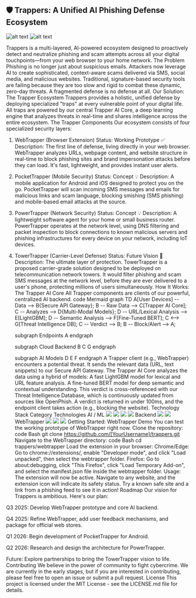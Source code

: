## 🛡️ Trappers: A Unified AI Phishing Defense Ecosystem
![alt text](https://img.shields.io/badge/License-MIT-yellow.svg) ![alt text](https://img.shields.io/badge/status-active-success.svg)


Trappers is a multi-layered, AI-powered ecosystem designed to proactively detect and neutralize phishing and scam attempts across all your digital touchpoints—from your web browser to your home network.
The Problem
Phishing is no longer just about suspicious emails. Attackers now leverage AI to create sophisticated, context-aware scams delivered via SMS, social media, and malicious websites. Traditional, signature-based security tools are failing because they are too slow and rigid to combat these dynamic, zero-day threats. A fragmented defense is no defense at all.
Our Solution: The Trapper Ecosystem
Trappers provides a holistic, unified defense by deploying specialized "traps" at every vulnerable point of your digital life. All traps are powered by our central Trapper AI Core, a deep learning engine that analyzes threats in real-time and shares intelligence across the entire ecosystem.
The Trapper Components
Our ecosystem consists of four specialized security layers:
1. WebTrapper (Browser Extension)
Status: Working Prototype ✅
Description: The first line of defense, living directly in your web browser. WebTrapper analyzes URLs, webpage content, and website structure in real-time to block phishing sites and brand impersonation attacks before they can load. It's fast, lightweight, and provides instant user alerts.
2. PocketTrapper (Mobile Security)
Status: Concept 💡
Description: A mobile application for Android and iOS designed to protect you on the go. PocketTrapper will scan incoming SMS messages and emails for malicious links and scam language, blocking smishing (SMS phishing) and mobile-based email attacks at the source.
3. PowerTrapper (Network Security)
Status: Concept 💡
Description: A lightweight software agent for your home or small business router. PowerTrapper operates at the network level, using DNS filtering and packet inspection to block connections to known malicious servers and phishing infrastructures for every device on your network, including IoT devices.
4. TowerTrapper (Carrier-Level Defense)
Status: Future Vision 🚀
Description: The ultimate layer of protection. TowerTrapper is a proposed carrier-grade solution designed to be deployed on telecommunication network towers. It would filter phishing and scam SMS messages at the network level, before they are ever delivered to a user's phone, protecting millions of users simultaneously.
How It Works: The Trapper AI Core
All Trapper components are clients of our powerful, centralized AI backend.
code
Mermaid
graph TD
    A[User Devices] -- Data --> B{Secure API Gateway};
    B -- Raw Data --> C[Trapper AI Core];
    C -- Analyzes --> D{Multi-Modal Models};
    D -- URL/Lexical Analysis --> E[LightGBM];
    D -- Semantic Analysis --> F[Fine-Tuned BERT];
    C <--> G[Threat Intelligence DB];
    C -- Verdict --> B;
    B -- Block/Alert --> A;

    subgraph Endpoints
        A
    endgraph

    subgraph Cloud Backend
        B
        C
        G
    endgraph
    
    subgraph AI Models
        D
        E
        F
    endgraph
A Trapper client (e.g., WebTrapper) encounters a potential threat.
It sends the relevant data (URL, text snippets) to our Secure API Gateway.
The Trapper AI Core analyzes the data using a hybrid of models:
A fast LightGBM model for lexical and URL feature analysis.
A fine-tuned BERT model for deep semantic and contextual understanding.
This verdict is cross-referenced with our Threat Intelligence Database, which is continuously updated from sources like OpenPhish.
A verdict is returned in under 100ms, and the endpoint client takes action (e.g., blocking the website).
Technology Stack
Category	Technologies
AI / ML	<img src="https://img.shields.io/badge/Python-3776AB?logo=python&logoColor=white"> <img src="https://img.shields.io/badge/PyTorch-EE4C2C?logo=pytorch&logoColor=white"> <img src="https://img.shields.io/badge/Hugging_Face-FFD21E?logo=huggingface&logoColor=black"> <img src="https://img.shields.io/badge/scikit--learn-F7931E?logo=scikit-learn&logoColor=white">
Backend	<img src="https://img.shields.io/badge/FastAPI-009688?logo=fastapi&logoColor=white"> <img src="https://img.shields.io/badge/Docker-2496ED?logo=docker&logoColor=white">
WebTrapper	<img src="https://img.shields.io/badge/JavaScript-F7DF1E?logo=javascript&logoColor=black"> <img src="https://img.shields.io/badge/HTML5-E34F26?logo=html5&logoColor=white"> <img src="https://img.shields.io/badge/CSS3-1572B6?logo=css3&logoColor=white">
Getting Started: WebTrapper Demo
You can test the working prototype of WebTrapper right now.
Clone the repository:
code
Bash
git clone https://github.com/[YourUsername]/trappers.git
Navigate to the WebTrapper directory:
code
Bash
cd trappers/webtrapper
Load the extension in your browser:
Chrome/Edge: Go to chrome://extensions/, enable "Developer mode", and click "Load unpacked", then select the webtrapper folder.
Firefox: Go to about:debugging, click "This Firefox", click "Load Temporary Add-on", and select the manifest.json file inside the webtrapper folder.
Usage: The extension will now be active. Navigate to any website, and the extension icon will indicate its safety status. Try a known safe site and a link from a phishing feed to see it in action!
Roadmap
Our vision for Trappers is ambitious. Here's our plan:

Q3 2025: Develop WebTrapper prototype and core AI backend.

Q4 2025: Refine WebTrapper, add user feedback mechanisms, and package for official web stores.

Q1 2026: Begin development of PocketTrapper for Android.

Q2 2026: Research and design the architecture for PowerTrapper.

Future: Explore partnerships to bring the TowerTrapper vision to life.
Contributing
We believe in the power of community to fight cybercrime. We are currently in the early stages, but if you are interested in contributing, please feel free to open an issue or submit a pull request.
License
This project is licensed under the MIT License - see the LICENSE.md file for details.
